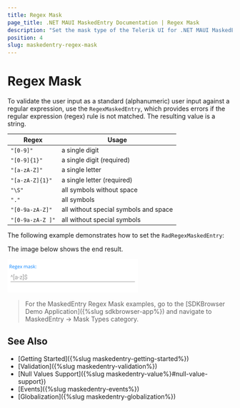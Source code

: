 ```yaml
---
title: Regex Mask
page_title: .NET MAUI MaskedEntry Documentation | Regex Mask
description: "Set the mask type of the Telerik UI for .NET MAUI MaskedEntry to validate the expected user input format such as regex."
position: 4
slug: maskedentry-regex-mask
---
```


# Regex Mask

To validate the user input as a standard (alphanumeric) user input against a regular expression, use the `RegexMaskedEntry`, which provides errors if the regular expression (regex) rule is not matched. The resulting value is a string.

|**Regex** | **Usage** |
|---|---|
|`"[0-9]"` | a single digit|
|`"[0-9]{1}"` | a single digit (required)|
|`"[a-zA-Z]"` | a single letter|
|`"[a-zA-Z]{1}"` | a single letter (required)|
|`"\S"` | all symbols without space|
|`"."` | all symbols|
|`"[0-9a-zA-Z]"` | all without special symbols and space|
|`"[0-9a-zA-Z ]"` | all without special symbols|


The following example demonstrates how to set the `RadRegexMaskedEntry`:

<snippet id='regexmaskedentry-getting-started-xaml' />

The image below shows the end result.

![RadRegexMaskedEntry](../images/maskedentry_regex.png)

> For the MaskedEntry Regex Mask examples, go to the [SDKBrowser Demo Application]({%slug sdkbrowser-app%}) and navigate to MaskedEntry -> Mask Types category.

## See Also

- [Getting Started]({%slug maskedentry-getting-started%})
- [Validation]({%slug maskedentry-validation%})
- [Null Values Support]({%slug maskedentry-value%}#null-value-support})
- [Events]({%slug maskedentry-events%})
- [Globalization]({%slug maskedentry-globalization%})
